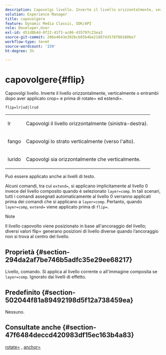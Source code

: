 ```yaml
---
description: Capovolgi livello. Inverte il livello orizzontalmente, verticalmente o entrambi dopo aver applicato crop= e prima di rotate= ed estendi=.
solution: Experience Manager
title: capovolgere
feature: Dynamic Media Classic, SDK/API
role: Developer,User
exl-id: 451d8b4d-0f22-41f3-ac86-435797c23ea3
source-git-commit: 206e4643e3926cb85b4be2189743578f88180be7
workflow-type: tm+mt
source-wordcount: '159'
ht-degree: 3%

---
```


# capovolgere{#flip}

Capovolgi livello. Inverte il livello orizzontalmente, verticalmente o entrambi dopo aver applicato crop= e prima di rotate= ed estendi=.

`flip=lr|ud|lrud`

<table id="simpletable_072CA0E24B7146D48AEFD70E51E849C2"> 
 <tr class="strow"> 
  <td class="stentry"> <p> <span class="codeph"> lr  </span> </p> </td> 
  <td class="stentry"> <p>Capovolgi il livello orizzontalmente (sinistra-destra). </p> </td> 
 </tr> 
 <tr class="strow"> 
  <td class="stentry"> <p> <span class="codeph"> fango  </span> </p> </td> 
  <td class="stentry"> <p>Capovolgi lo strato verticalmente (verso l'alto). </p> </td> 
 </tr> 
 <tr class="strow"> 
  <td class="stentry"> <p> <span class="codeph"> lurido  </span> </p> </td> 
  <td class="stentry"> <p>Capovolgi sia orizzontalmente che verticalmente. </p> </td> 
 </tr> 
</table>

Può essere applicato anche ai livelli di testo.

Alcuni comandi, tra cui `extend=`, si applicano implicitamente al livello 0 invece del livello composito quando è selezionato `layer=comp`. In tali scenari, tutti i comandi assegnati automaticamente al livello 0 verranno applicati prima dei comandi che si applicano a `layer=comp`. Pertanto, quando `layer=comp`, `extend=` viene applicato prima di `flip=`.

>[!NOTE]
>
>Il livello capovolto viene posizionato in base all&#39;ancoraggio del livello; diversi valori flip= generano posizioni di livello diverse quando l’ancoraggio non si trova al centro del livello.

## Proprietà {#section-294da2af7be746b5adfc35e29ee68217}

Livello, comando. Si applica al livello corrente o all&#39;immagine composita se `layer=comp`. Ignorato dai livelli di effetto.

## Predefinito {#section-502044f81a89492198d5f12a738459ea}

Nessuno.

## Consultate anche {#section-47f6484deccd420983df15ec163b4a83}

[rotate=](../../../../../is-api/http-ref/image-serving-api-ref/c-http-protocol-reference/c-command-reference/r-rotate.md#reference-12abb086635546ec9ec2e1a793dc1096) ,  [anchor=](../../../../../is-api/http-ref/image-serving-api-ref/c-http-protocol-reference/c-command-reference/r-anchor.md#reference-6661e548ab284b82828d8d94c8ddeb7c)
